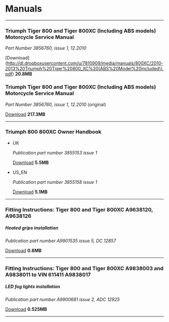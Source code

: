 # Manuals

----

### Triumph Tiger 800 and Tiger 800XC (Including ABS models) Motorcycle Service Manual

*Part Number 3856760, issue 1, 12.2010*

[Download](http://dl.dropboxusercontent.com/u/7810909/media/manuals/800XC/2010-2013%20Triumph%20Tiger%20800_XC%20(ABS%20Model%20included\).pdf) **20.8MB**

### Triumph Tiger 800 and Tiger 800XC (Including ABS models) Motorcycle Service Manual

*Part Number 3856760, issue 1, 12.2010* (original)

[Download](http://dl.dropboxusercontent.com/u/7810909/media/manuals/800XC/original.pdf) **217.3MB**

----

### Triumph 800 800XC Owner Handbook

* UK

  *Publication part number 3855153 issue 1*

  [Download](http://dl.dropboxusercontent.com/u/7810909/media/manuals/800XC/CA-CC-series_OHB_UK.pdf) **5.5MB**

* US_EN

  *Publication part number 3855158 issue 1*

  [Download](http://dl.dropboxusercontent.com/u/7810909/media/manuals/800XC/CA-CC_Series_OHB_US_EN.pdf) **5.1MB**

----

### Fitting Instructions: Tiger 800 and Tiger 800XC A9638120, A9638126

##### Heated grips installation

*Publication part number A9901535 issue 5, DC 12857*

[Download](http://dl.dropboxusercontent.com/u/7810909/media/manuals/800XC/A9638120-EN-heated-grips.pdf) **0.8MB**

----

### Fitting Instructions: Tiger 800 and Tiger 800XC A9838003 and A9838011 to VIN 611411 A9838017

##### LED fog lights installation

*Publication part number A9900681 issue 2, ADC 12925*

[Download](http://dl.dropboxusercontent.com/u/7810909/media/manuals/800XC/A9838017-EN-led-fog-lights.pdf) **0.525MB**

----

